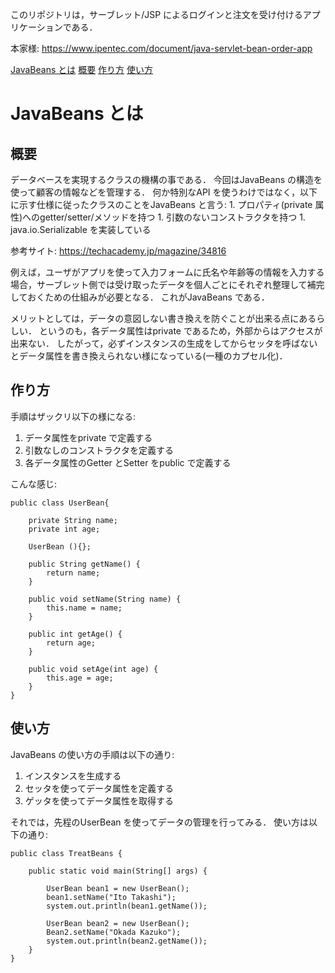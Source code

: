 このリポジトリは，サーブレット/JSP によるログインと注文を受け付けるアプリケーションである．

本家様: https://www.ipentec.com/document/java-servlet-bean-order-app

[JavaBeans とは](#AboutBeans)
[概要](#Abstract)
[作り方](#HowToMake)
[使い方](#HowToUse)

<a id = "AboutBeans"></a>
# JavaBeans とは
<a id = "Abstract"></a>
## 概要
データベースを実現するクラスの機構の事である．
今回はJavaBeans の構造を使って顧客の情報などを管理する．
何か特別なAPI を使うわけではなく，以下に示す仕様に従ったクラスのことをJavaBeans と言う:
	1. プロパティ(private 属性)へのgetter/setter/メソッドを持つ
	1. 引数のないコンストラクタを持つ
	1. java.io.Serializable を実装している

参考サイト: https://techacademy.jp/magazine/34816

例えば，ユーザがアプリを使って入力フォームに氏名や年齢等の情報を入力する場合，サーブレット側では受け取ったデータを個人ごとにそれぞれ整理して補完しておくための仕組みが必要となる．
これがJavaBeans である．

メリットとしては，データの意図しない書き換えを防ぐことが出来る点にあるらしい．
というのも，各データ属性はprivate であるため，外部からはアクセスが出来ない．
したがって，必ずインスタンスの生成をしてからセッタを呼ばないとデータ属性を書き換えられない様になっている(一種のカプセル化)．

<a id = "HowToUse"></a>
## 作り方
手順はザックリ以下の様になる:

1. データ属性をprivate で定義する
1. 引数なしのコンストラクタを定義する
1. 各データ属性のGetter とSetter をpublic で定義する

こんな感じ:
```
public class UserBean{

	private String name;
	private int age;

	UserBean (){};

	public String getName() {
		return name;
	}

	public void setName(String name) {
		this.name = name;
	}

	public int getAge() {
		return age;
	}

	public void setAge(int age) {
		this.age = age;
	}
}
```

<a id = "HowToMake"></a>
## 使い方
JavaBeans の使い方の手順は以下の通り:
1. インスタンスを生成する
1. セッタを使ってデータ属性を定義する
1. ゲッタを使ってデータ属性を取得する

それでは，先程のUserBean を使ってデータの管理を行ってみる．
使い方は以下の通り:
```
public class TreatBeans {

	public static void main(String[] args) {

		UserBean bean1 = new UserBean();
		bean1.setName("Ito Takashi");
		system.out.println(bean1.getName());

		UserBean bean2 = new UserBean();
		Bean2.setName("Okada Kazuko");
		system.out.println(bean2.getName());
	}
}
```
